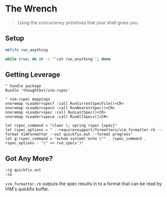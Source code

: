 # The Wrench

> Using the concurrency primitives that your shell gives you.

## Setup
```bash
mkfifo run_anything
```

```bash
while true; do sh -c "`cat run_anything`"; done
```

## Getting Leverage
```vim
" Vundle package
Bundle 'thoughtbot/vim-rspec'

" vim-rspec mappings
nnoremap <Leader>specf :call RunCurrentSpecFile()<CR>
nnoremap <Leader>specn :call RunNearestSpec()<CR>
nnoremap <Leader>spec :call RunLastSpec()<CR>
nnoremap <Leader>speca :call RunAllSpecs()<CR>

let rspec_command = "clear \; spring rspec {spec}"
let rspec_options = " --require=support/formatters/vim_formatter.rb --format VimFormatter --out quickfix.out --format progress"
let g:rspec_command = "echom system('echo \"" . rspec_command . rspec_options . "\" >> run_specs')"
```

## Got Any More?
```vim
:cg quickfix.out
:cw
```

`vim_formatter.rb` outputs the spec results in to a format that can be read by VIM's quickfix buffer.

